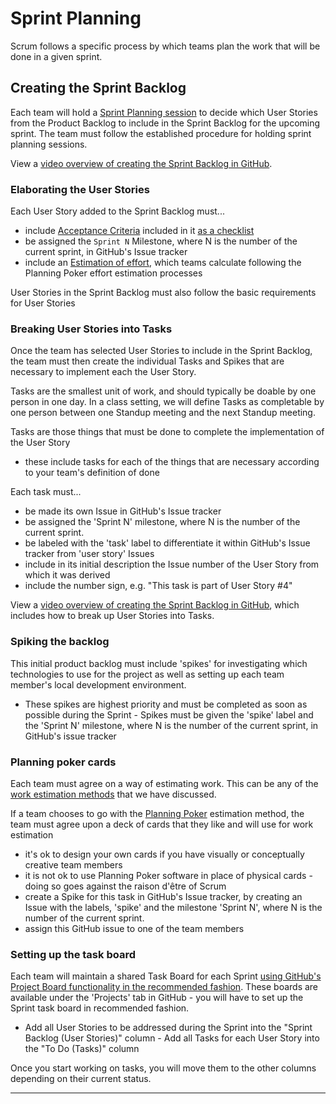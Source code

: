 # Sprint Planning

Scrum follows a specific process by which teams plan the work that will be done in a given sprint.

## Creating the Sprint Backlog

Each team will hold a [Sprint Planning session](https://knowledge.kitchen/Scrum_development_framework#Sprint_planning) to decide which User Stories from the Product Backlog to include in the Sprint Backlog for the upcoming sprint. The team must follow the established procedure for holding sprint planning sessions.

View a [video overview of creating the Sprint Backlog in GitHub](https://youtu.be/-MBEnpAgmug).

### Elaborating the User Stories

Each User Story added to the Sprint Backlog must...

- include [Acceptance Criteria](https://knowledge.kitchen/Scrum_development_framework#Acceptance_Criteria) included in it [as a checklist](GitHub_for_team_collaboration#Creating_a_new_issue)
- be assigned the `Sprint N` Milestone, where N is the number of the current sprint, in GitHub's Issue tracker
- include an [Estimation of effort](https://knowledge.kitchen/Scrum_development_framework#Estimation_of_work), which teams calculate following the Planning Poker effort estimation processes

User Stories in the Sprint Backlog must also follow the basic requirements for User Stories

### Breaking User Stories into Tasks

Once the team has selected User Stories to include in the Sprint Backlog, the team must then create the individual Tasks and Spikes that are necessary to implement each the User Story.

Tasks are the smallest unit of work, and should typically be doable by one person in one day. In a class setting, we will define Tasks as completable by one person between one Standup meeting and the next Standup meeting.

Tasks are those things that must be done to complete the implementation of the User Story

- these include tasks for each of the things that are necessary according to your team's definition of done

Each task must...

- be made its own Issue in GitHub's Issue tracker
- be assigned the 'Sprint N' milestone, where N is the number of the current sprint.
- be labeled with the 'task' label to differentiate it within GitHub's Issue tracker from 'user story' Issues
- include in its initial description the Issue number of the User Story from which it was derived
- include the number sign, e.g. "This task is part of User Story #4"

View a [video overview of creating the Sprint Backlog in GitHub](https://youtu.be/-MBEnpAgmug), which includes how to break up User Stories into Tasks.

### Spiking the backlog

This initial product backlog must include 'spikes' for investigating which technologies to use for the project as well as setting up each team member's local development environment.

- These spikes are highest priority and must be completed as soon as possible during the Sprint - Spikes must be given the 'spike' label and the 'Sprint N' milestone, where N is the number of the current sprint, in GitHub's issue tracker

### Planning poker cards

Each team must agree on a way of estimating work. This can be any of the [work estimation methods](https://knowledge.kitchen/Scrum_development_framework#Estimation_of_work) that we have discussed.

If a team chooses to go with the [Planning Poker](https://knowledge.kitchen/Scrum_development_framework#Estimation_of_work) estimation method, the team must agree upon a deck of cards that they like and will use for work estimation

- it's ok to design your own cards if you have visually or conceptually creative team members
- it is not ok to use Planning Poker software in place of physical cards - doing so goes against the raison d'être of Scrum
- create a Spike for this task in GitHub's Issue tracker, by creating an Issue with the labels, 'spike' and the milestone 'Sprint N', where N is the number of the current sprint.
- assign this GitHub issue to one of the team members

### Setting up the task board

Each team will maintain a shared Task Board for each Sprint [using
GitHub's Project Board functionality in the recommended
fashion](https://knowledge.kitchen/GitHub_for_team_collaboration#Project_boards). These
boards are available under the 'Projects' tab in GitHub - you will
have to set up the Sprint task board in recommended fashion.

- Add all User Stories to be addressed during the Sprint into the
  "Sprint Backlog (User Stories)" column - Add all Tasks for each User
  Story into the "To Do (Tasks)" column

Once you start working on tasks, you will move them to the other columns
depending on their current status.

------